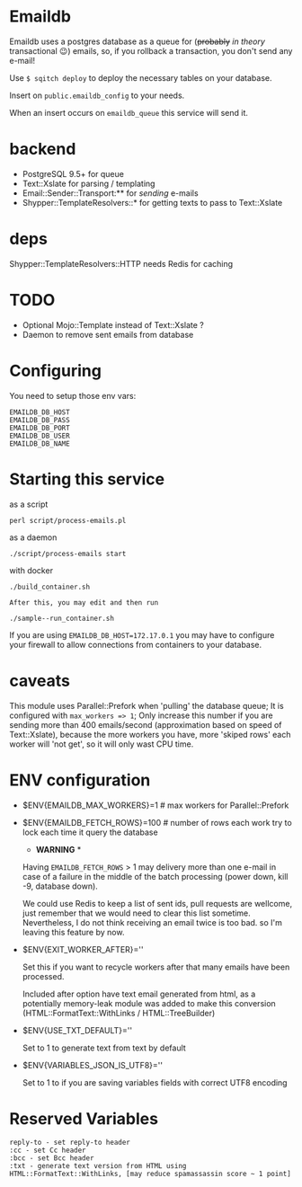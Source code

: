 # Emaildb

Emaildb uses a postgres database as a queue for (~~probably~~ *in theory* transactional 😉) emails,
so, if you rollback a transaction, you don't send any e-mail!

Use `$ sqitch deploy` to deploy the necessary tables on your database.

Insert on `public.emaildb_config` to your needs.

When an insert occurs on `emaildb_queue` this service will send it.

# backend

- PostgreSQL 9.5+ for queue
- Text::Xslate for parsing / templating
- Email::Sender::Transport:** for *sending* e-mails
- Shypper::TemplateResolvers::* for getting texts to pass to Text::Xslate

# deps

Shypper::TemplateResolvers::HTTP needs Redis for caching

# TODO

- Optional Mojo::Template instead of Text::Xslate ?
- Daemon to remove sent emails from database

# Configuring

You need to setup those env vars:

    EMAILDB_DB_HOST
    EMAILDB_DB_PASS
    EMAILDB_DB_PORT
    EMAILDB_DB_USER
    EMAILDB_DB_NAME


# Starting this service

as a script

    perl script/process-emails.pl

as a daemon

    ./script/process-emails start

with docker

    ./build_container.sh

    After this, you may edit and then run

    ./sample--run_container.sh

If you are using `EMAILDB_DB_HOST=172.17.0.1` you may have to configure your firewall to allow connections from containers to your database.

# caveats

This module uses Parallel::Prefork when 'pulling' the database queue; It is configured with `max_workers => 1`;
Only increase this number if you are sending more than 400 emails/second (approximation based on speed of Text::Xslate),
because the more workers you have, more 'skiped rows' each worker will 'not get', so it will only wast CPU time.

# ENV configuration

- $ENV{EMAILDB_MAX_WORKERS}=1 # max workers for Parallel::Prefork

- $ENV{EMAILDB_FETCH_ROWS}=100 # number of rows each work try to lock each time it query the database

    * **WARNING** *

    Having `EMAILDB_FETCH_ROWS` > 1 may delivery more than one e-mail
    in case of a failure in the middle of the batch processing (power down, kill -9, database down).

    We could use Redis to keep a list of sent ids, pull requests are wellcome, just remember that we would need to clear this list sometime.
    Nevertheless, I do not think receiving an email twice is too bad. so I'm leaving this feature by now.

- $ENV{EXIT_WORKER_AFTER}=''

    Set this if you want to recycle workers after that many emails have been processed.

    Included after option have text email generated from html, as a potentially memory-leak module was added to make this conversion (HTML::FormatText::WithLinks / HTML::TreeBuilder)

- $ENV{USE_TXT_DEFAULT}=''

    Set to 1 to generate text from text by default

- $ENV{VARIABLES_JSON_IS_UTF8}=''

    Set to 1 to if you are saving variables fields with correct UTF8 encoding


# Reserved Variables

    reply-to - set reply-to header
    :cc - set Cc header
    :bcc - set Bcc header
    :txt - generate text version from HTML using HTML::FormatText::WithLinks, [may reduce spamassassin score ~ 1 point]


